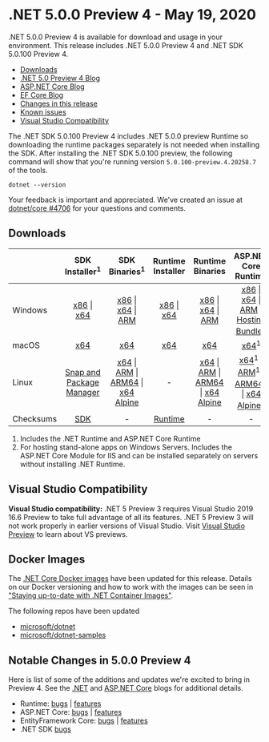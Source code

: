 # .NET 5.0.0 Preview 4 - May 19, 2020

.NET 5.0.0 Preview 4 is available for download and usage in your environment. This release includes .NET 5.0.0 Preview 4 and .NET SDK 5.0.100 Preview 4.

* [Downloads](https://dotnet.microsoft.com/download/dotnet/5.0)
* [.NET 5.0 Preview 4 Blog][dotnet-blog]
* [ASP.NET Core Blog][aspnet-blog]
* [EF Core Blog][ef-blog]
* [Changes in this release](#notable-changes-in-500-preview-4)
* [Known issues](../5.0-known-issues.md)
* [Visual Studio Compatibility](#visual-studio-compatibility)

The .NET SDK 5.0.100 Preview 4 includes .NET 5.0.0 preview Runtime so downloading the runtime packages separately is not needed when installing the SDK. After installing the .NET SDK 5.0.100 preview, the following command will show that you're running version `5.0.100-preview.4.20258.7` of the tools.

`dotnet --version`

Your feedback is important and appreciated. We've created an issue at [dotnet/core #4706](https://github.com/dotnet/core/issues/4706) for your questions and comments.

## Downloads

|           | SDK Installer<sup>1</sup>                        | SDK Binaries<sup>1</sup>                 | Runtime Installer                                        | Runtime Binaries                                 | ASP.NET Core Runtime           |
| --------- | :------------------------------------------:     | :----------------------:                 | :---------------------------:                            | :-------------------------:                      | :-----------------:            |
| Windows   | [x86][dotnet-sdk-win-x86.exe] \| [x64][dotnet-sdk-win-x64.exe] | [x86][dotnet-sdk-win-x86.zip] \| [x64][dotnet-sdk-win-x64.zip] \| [ARM][dotnet-sdk-win-arm.zip] | [x86][dotnet-runtime-win-x86.exe] \| [x64][dotnet-runtime-win-x64.exe] | [x86][dotnet-runtime-win-x86.zip] \| [x64][dotnet-runtime-win-x64.zip] \| [ARM][dotnet-runtime-win-arm.zip]  | [x86][aspnetcore-runtime-win-x86.exe] \| [x64][aspnetcore-runtime-win-x64.exe] \| [ARM][aspnetcore-runtime-win-arm.zip] \|<br> [Hosting Bundle][dotnet-hosting-win.exe]<sup>2</sup> |
| macOS     | [x64][dotnet-sdk-osx-x64.pkg]  | [x64][dotnet-sdk-osx-x64.tar.gz]     | [x64][dotnet-runtime-osx-x64.pkg] | [x64][dotnet-runtime-osx-x64.tar.gz] | [x64][aspnetcore-runtime-osx-x64.tar.gz]<sup>1</sup>
| Linux     | [Snap and Package Manager](5.0.0-preview.4-install-instructions.md)  | [x64][dotnet-sdk-linux-x64.tar.gz] \| [ARM][dotnet-sdk-linux-arm.tar.gz] \| [ARM64][dotnet-sdk-linux-arm64.tar.gz] \| [x64 Alpine][dotnet-sdk-linux-musl-x64.tar.gz] | - | [x64][dotnet-runtime-linux-x64.tar.gz] \| [ARM][dotnet-runtime-linux-arm.tar.gz] \| [ARM64][dotnet-runtime-linux-arm64.tar.gz] \| [x64 Alpine][dotnet-runtime-linux-musl-x64.tar.gz] | [x64][aspnetcore-runtime-linux-x64.tar.gz]<sup>1</sup>  \| [ARM][aspnetcore-runtime-linux-arm.tar.gz]<sup>1</sup> \| [ARM64][aspnetcore-runtime-linux-arm64.tar.gz]<sup>1</sup> \| [x64 Alpine][aspnetcore-runtime-linux-musl-x64.tar.gz]<sup>1</sup> |
| Checksums | [SDK][checksums-sdk]                             | -                                        | [Runtime][checksums-runtime]                             | - | - |

1. Includes the .NET Runtime and ASP.NET Core Runtime
2. For hosting stand-alone apps on Windows Servers. Includes the ASP.NET Core Module for IIS and can be installed separately on servers without installing .NET Runtime.

## Visual Studio Compatibility

**Visual Studio compatibility:** .NET 5 Preview 3 requires Visual Studio 2019 16.6 Preview to take full advantage of all its features. .NET 5 Preview 3 will not work properly in earlier versions of Visual Studio. Visit [Visual Studio Preview](https://visualstudio.microsoft.com/vs/preview/) to learn about VS previews.

## Docker Images

The [.NET Core Docker images](https://hub.docker.com/r/microsoft/dotnet/) have been updated for this release. Details on our Docker versioning and how to work with the images can be seen in ["Staying up-to-date with .NET Container Images"](https://blogs.msdn.microsoft.com/dotnet/2018/06/18/staying-up-to-date-with-net-container-images/).

The following repos have been updated

* [microsoft/dotnet](https://hub.docker.com/r/microsoft/dotnet)
* [microsoft/dotnet-samples](https://hub.docker.com/r/microsoft/dotnet-samples)

## Notable Changes in 5.0.0 Preview 4

Here is list of some of the additions and updates we're excited to bring in Preview 4. See the [.NET][dotnet-blog] and [ASP.NET Core][aspnet-blog] blogs for additional details.

* Runtime: [bugs][runtime_bugs] | [features][runtime_features]
* ASP.NET Core: [bugs][aspnet_bugs] | [features][aspnet_features]
* EntityFramework Core: [bugs][ef_bugs] | [features][ef_features]
* .NET SDK [bugs][sdk_bugs]

[blob-runtime]: https://dotnetcli.blob.core.windows.net/dotnet/Runtime/
[blob-sdk]: https://dotnetcli.blob.core.windows.net/dotnet/Sdk/
[release-notes]: https://github.com/dotnet/core/blob/master/release-notes/5.0/preview/5.0.0-preview.4.md

[checksums-runtime]: https://dotnetcli.blob.core.windows.net/dotnet/checksums/5.0.0-preview.4-sha.txt
[checksums-sdk]: https://dotnetcli.blob.core.windows.net/dotnet/checksums/5.0.0-preview.4-sha.txt

[linux-install]: https://www.microsoft.com/net/download/linux
[linux-setup]: https://github.com/dotnet/core/blob/master/Documentation/linux-setup.md

[dotnet-blog]: https://devblogs.microsoft.com/dotnet/announcing-net-5-preview-4-and-our-journey-to-one-net/
[aspnet-blog]: https://devblogs.microsoft.com/aspnet/asp-net-core-updates-in-net-5-preview-4/
[ef-blog]: https://devblogs.microsoft.com/dotnet/announcing-entity-framework-core-5-0-preview-4/
[ef_bugs]: https://github.com/dotnet/efcore/issues?q=is%3Aissue+milestone%3A5.0.0-preview4+is%3Aclosed+label%3Atype-bug+is%3Aclosed
[ef_features]: https://github.com/dotnet/efcore/issues?q=is%3Aissue+milestone%3A5.0.0-preview4+is%3Aclosed+label%3Atype-enhancement+is%3Aclosed

[aspnet_bugs]: https://github.com/aspnet/AspNetCore/issues?q=is%3Aissue+milestone%3A5.0.0-preview4+label%3ADone+label%3Abug+is%3Aclosed
[aspnet_features]: https://github.com/aspnet/AspNetCore/issues?q=is%3Aissue+milestone%3A5.0.0-preview4+label%3ADone+label%3Aenhancement+is%3Aclosed
[runtime_bugs]: https://github.com/dotnet/runtime/issues?utf8=%E2%9C%93&q=is%3Aissue+milestone%3A5.0+label%3Abug+is%3Aclosed
[runtime_features]: https://github.com/dotnet/runtime/issues?q=is%3Aissue+milestone%3A5.0+label%3Aenhancement+is%3Aclosed

[sdk_bugs]: https://github.com/dotnet/sdk/issues?q=is%3Aissue+is%3Aclosed+milestone%3A5.0.1xx+is%3Aclosed



[//]: # ( Runtime 5.0.0-preview.4.20251.6)
[dotnet-runtime-linux-arm.tar.gz]: https://download.visualstudio.microsoft.com/download/pr/fecfc81f-44c7-41f0-a158-894ca434876c/28cba3884db133373305a03a48f01eeb/dotnet-runtime-5.0.0-preview.4.20251.6-linux-arm.tar.gz
[dotnet-runtime-linux-arm64.tar.gz]: https://download.visualstudio.microsoft.com/download/pr/d122c932-67f1-4358-9bdb-64cce009ee27/0a46b82fcb16e952491385149896ccda/dotnet-runtime-5.0.0-preview.4.20251.6-linux-arm64.tar.gz
[dotnet-runtime-linux-musl-arm64.tar.gz]: https://download.visualstudio.microsoft.com/download/pr/88c44f96-64fc-47d5-9ff4-58a9cb391887/0f9439c08d08d4e55dd8bb33d7a88c55/dotnet-runtime-5.0.0-preview.4.20251.6-linux-musl-arm64.tar.gz
[dotnet-runtime-linux-musl-x64.tar.gz]: https://download.visualstudio.microsoft.com/download/pr/5da9bee6-e4cc-40a9-9d00-b7b768912a6b/8ca8d545d1e702a984b1f92b44351f05/dotnet-runtime-5.0.0-preview.4.20251.6-linux-musl-x64.tar.gz
[dotnet-runtime-linux-x64.tar.gz]: https://download.visualstudio.microsoft.com/download/pr/8be8a5dc-f552-4a64-a55e-d112ab2b0083/7eb1023a4c6937968c5bbfbb05784bb5/dotnet-runtime-5.0.0-preview.4.20251.6-linux-x64.tar.gz
[dotnet-runtime-osx-x64.pkg]: https://download.visualstudio.microsoft.com/download/pr/25a7898d-1bb3-4472-bae9-ed24c8b4124a/dedf9dbb6d310ac5a9616d7b67fc77d0/dotnet-runtime-5.0.0-preview.4.20251.6-osx-x64.pkg
[dotnet-runtime-osx-x64.tar.gz]: https://download.visualstudio.microsoft.com/download/pr/c522d0fd-ab05-4b4c-9c06-2974973a7796/f202496a9c3b2e160c4b46944f90fb39/dotnet-runtime-5.0.0-preview.4.20251.6-osx-x64.tar.gz
[dotnet-runtime-win-arm.zip]: https://download.visualstudio.microsoft.com/download/pr/78838732-9280-48a6-9af4-b8122fec9dc5/23c65e624d3cb1923b8d4cde9efd909d/dotnet-runtime-5.0.0-preview.4.20251.6-win-arm.zip
[dotnet-runtime-win-arm64.zip]: https://download.visualstudio.microsoft.com/download/pr/5357cbc2-260c-486b-813b-08718fdcead4/cf3f79f8f5ac8b4b70d87b17e5917b62/dotnet-runtime-5.0.0-preview.4.20251.6-win-arm64.zip
[dotnet-runtime-win-x64.exe]: https://download.visualstudio.microsoft.com/download/pr/9a9e23ff-e724-4a85-be65-f3e99ebc6ead/24eb14ba173f807b12e3144dbb519931/dotnet-runtime-5.0.0-preview.4.20251.6-win-x64.exe
[dotnet-runtime-win-x64.zip]: https://download.visualstudio.microsoft.com/download/pr/00e54b94-7eb4-44b6-84bf-405e8fc63fa2/4f0ee4bd09cad478c12e0ec418dc9f30/dotnet-runtime-5.0.0-preview.4.20251.6-win-x64.zip
[dotnet-runtime-win-x86.exe]: https://download.visualstudio.microsoft.com/download/pr/702a4f3d-3dd6-4a56-94e8-54559f981535/1b79a497066c5c539c5876dc48a280a4/dotnet-runtime-5.0.0-preview.4.20251.6-win-x86.exe
[dotnet-runtime-win-x86.zip]: https://download.visualstudio.microsoft.com/download/pr/f2a5e1f9-34c9-497a-8606-1bbf12d54ab3/5b520a8b1def8271a89d2215bf643692/dotnet-runtime-5.0.0-preview.4.20251.6-win-x86.zip

[//]: # ( WindowsDesktop 5.0.0-preview.4.20251.1)
[windowsdesktop-runtime-win-x64.exe]: https://download.visualstudio.microsoft.com/download/pr/ebbde6b8-a9a7-4cf2-ae76-b2c787948382/7a32a40e86e714ac3cab6c777b6b6bfa/windowsdesktop-runtime-5.0.0-preview.4.20251.1-win-x64.exe
[windowsdesktop-runtime-win-x86.exe]: https://download.visualstudio.microsoft.com/download/pr/62345c12-033d-4103-ae89-df63514bbee8/b2a4bd7488c12b028fab7e1afadd8ae6/windowsdesktop-runtime-5.0.0-preview.4.20251.1-win-x86.exe

[//]: # ( ASP 5.0.0-preview.4.20257.10)
[aspnetcore-runtime-linux-arm.tar.gz]: https://download.visualstudio.microsoft.com/download/pr/44b81693-0122-4498-8a28-d983173862f6/b453ffd36c5410c581b7f6611d87f1a8/aspnetcore-runtime-5.0.0-preview.4.20257.10-linux-arm.tar.gz
[aspnetcore-runtime-linux-arm64.tar.gz]: https://download.visualstudio.microsoft.com/download/pr/a64a611d-ed13-40e1-a8cc-f7daa3658c0c/58dd8187655361a6f05a798c25321c40/aspnetcore-runtime-5.0.0-preview.4.20257.10-linux-arm64.tar.gz
[aspnetcore-runtime-linux-musl-arm64.tar.gz]: https://download.visualstudio.microsoft.com/download/pr/a753d870-1c08-4896-ae66-eae3566f8e8d/cfc75453b94397533b0089bc6e63e7f5/aspnetcore-runtime-5.0.0-preview.4.20257.10-linux-musl-arm64.tar.gz
[aspnetcore-runtime-linux-musl-x64.tar.gz]: https://download.visualstudio.microsoft.com/download/pr/05d52928-7267-44d6-8f9e-f406a0cd76b5/a90fff112297ead1a6801d30945adbab/aspnetcore-runtime-5.0.0-preview.4.20257.10-linux-musl-x64.tar.gz
[aspnetcore-runtime-linux-x64.tar.gz]: https://download.visualstudio.microsoft.com/download/pr/43b35634-52d0-4c7b-a87a-a709397e88cc/ba7e419c0adba58aa249e818e5c9dc90/aspnetcore-runtime-5.0.0-preview.4.20257.10-linux-x64.tar.gz
[aspnetcore-runtime-osx-x64.tar.gz]: https://download.visualstudio.microsoft.com/download/pr/d5e0ebfc-70f0-433e-bd24-e5041b7f1ef6/6ccedc8a001967cd643bc79013357f57/aspnetcore-runtime-5.0.0-preview.4.20257.10-osx-x64.tar.gz
[aspnetcore-runtime-win-arm.zip]: https://download.visualstudio.microsoft.com/download/pr/8e5a61bb-2876-4d35-8bda-62b92f9911b1/973720aa0044af2d4507df3ad37e6b60/aspnetcore-runtime-5.0.0-preview.4.20257.10-win-arm.zip
[aspnetcore-runtime-win-arm64.zip]: https://download.visualstudio.microsoft.com/download/pr/4264fdc0-8a7c-4106-9755-8d37d80f502c/63d504db620cd095d69d0b05231766f3/aspnetcore-runtime-5.0.0-preview.4.20257.10-win-arm64.zip
[aspnetcore-runtime-win-x64.exe]: https://download.visualstudio.microsoft.com/download/pr/b471f996-cc2c-4d21-8a9e-d2d308c964d6/80e04c11d6c26ca9e06763e93686b8a8/aspnetcore-runtime-5.0.0-preview.4.20257.10-win-x64.exe
[aspnetcore-runtime-win-x64.zip]: https://download.visualstudio.microsoft.com/download/pr/d0dee1e2-650f-49f9-9c11-05711913eff4/639c43205bd858f8ef297d8cda6e9b42/aspnetcore-runtime-5.0.0-preview.4.20257.10-win-x64.zip
[aspnetcore-runtime-win-x86.exe]: https://download.visualstudio.microsoft.com/download/pr/2f677755-3ed1-4545-9a39-5bd3207c0e48/c8f1212b509b4e83944a03bcfa23d15d/aspnetcore-runtime-5.0.0-preview.4.20257.10-win-x86.exe
[aspnetcore-runtime-win-x86.zip]: https://download.visualstudio.microsoft.com/download/pr/a3cfd250-c211-481d-9871-df7b9dfa769a/d09ce5d0295d467f368d8b6b0e2474a5/aspnetcore-runtime-5.0.0-preview.4.20257.10-win-x86.zip
[dotnet-hosting-win.exe]: https://download.visualstudio.microsoft.com/download/pr/55d3864f-c0d9-4a7e-91c4-1e5cba1735c1/4a5ec8eb28c680c8faf22fe25fb77e06/dotnet-hosting-5.0.0-preview.4.20257.10-win.exe

[//]: # ( SDK 5.0.100-preview.4.20258.7 )
[dotnet-sdk-linux-arm.tar.gz]: https://download.visualstudio.microsoft.com/download/pr/76bea762-22d3-4ce8-a3cf-64276d4b9aca/74a7bed0b9e67a11cf025115c52506ca/dotnet-sdk-5.0.100-preview.4.20258.7-linux-arm.tar.gz
[dotnet-sdk-linux-arm64.tar.gz]: https://download.visualstudio.microsoft.com/download/pr/adb3ed49-26af-40a2-8df3-1460b178e55e/01187433dc24decf562d90d4bb2ce058/dotnet-sdk-5.0.100-preview.4.20258.7-linux-arm64.tar.gz
[dotnet-sdk-linux-musl-x64.tar.gz]: https://download.visualstudio.microsoft.com/download/pr/02c5780b-df7c-4b37-a936-10d5d91259f1/7222fd36139fc536e795f7341fb0700b/dotnet-sdk-5.0.100-preview.4.20258.7-linux-musl-x64.tar.gz
[dotnet-sdk-linux-x64.tar.gz]: https://download.visualstudio.microsoft.com/download/pr/473651e3-55d5-4e7c-b255-2cbe11358eea/6b6f33d86ee00720b36a7c34200f4d0c/dotnet-sdk-5.0.100-preview.4.20258.7-linux-x64.tar.gz
[dotnet-sdk-osx-x64.pkg]: https://download.visualstudio.microsoft.com/download/pr/6d724fad-a67b-4fed-8152-f6f98aff6d63/fdf36e0be9ca9a92af106e27f1f9547e/dotnet-sdk-5.0.100-preview.4.20258.7-osx-x64.pkg
[dotnet-sdk-osx-x64.tar.gz]: https://download.visualstudio.microsoft.com/download/pr/d7a77b5b-4592-46ae-8f1e-9e84b5bbc001/30f37207e7e149cbd01cd0ac33086b41/dotnet-sdk-5.0.100-preview.4.20258.7-osx-x64.tar.gz
[dotnet-sdk-win-arm.zip]: https://download.visualstudio.microsoft.com/download/pr/e80d700f-3910-45e2-9414-320eefa54efa/10b76fbfe00159ad8b4ea81b42daaa5b/dotnet-sdk-5.0.100-preview.4.20258.7-win-arm.zip
[dotnet-sdk-win-arm64.zip]: https://download.visualstudio.microsoft.com/download/pr/52fdaa14-c08b-407f-bc7c-091af11f243d/7f40461579aa105e47a19c7745287847/dotnet-sdk-5.0.100-preview.4.20258.7-win-arm64.zip
[dotnet-sdk-win-x64.exe]: https://download.visualstudio.microsoft.com/download/pr/40dff314-f6c2-4aeb-bfc7-7f89fc8d2b61/79b23dcc8727ab76b7df8872968475fe/dotnet-sdk-5.0.100-preview.4.20258.7-win-x64.exe
[dotnet-sdk-win-x64.zip]: https://download.visualstudio.microsoft.com/download/pr/22e64aea-4ee4-4c98-b913-303a04b89103/adc3fa5461c11e387aa07ab32f513fd9/dotnet-sdk-5.0.100-preview.4.20258.7-win-x64.zip
[dotnet-sdk-win-x86.exe]: https://download.visualstudio.microsoft.com/download/pr/2b51d5f6-c84d-40c3-bdd1-518012126a14/b48309f76e99b94c98d3a7b84a851013/dotnet-sdk-5.0.100-preview.4.20258.7-win-x86.exe
[dotnet-sdk-win-x86.zip]: https://download.visualstudio.microsoft.com/download/pr/7255fb86-edeb-4ce2-b1fc-aae124e22d76/bb5b9b8103346ddf78b9a4c17c006b80/dotnet-sdk-5.0.100-preview.4.20258.7-win-x86.zip

[//]: # ( Symbols )
